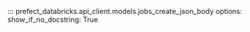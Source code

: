 ::: prefect_databricks.api_client.models.jobs_create_json_body
    options:
      show_if_no_docstring: True